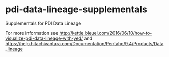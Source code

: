 # pdi-data-lineage-supplementals
Supplementals for PDI Data Lineage

For more information see http://kettle.bleuel.com/2016/06/10/how-to-visualize-pdi-data-lineage-with-yed/
and https://help.hitachivantara.com/Documentation/Pentaho/9.4/Products/Data_lineage
